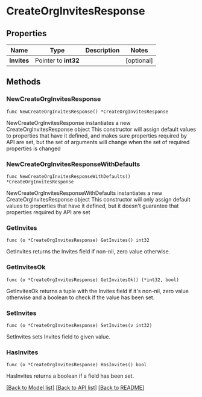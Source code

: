 # CreateOrgInvitesResponse

## Properties

Name | Type | Description | Notes
------------ | ------------- | ------------- | -------------
**Invites** | Pointer to **int32** |  | [optional] 

## Methods

### NewCreateOrgInvitesResponse

`func NewCreateOrgInvitesResponse() *CreateOrgInvitesResponse`

NewCreateOrgInvitesResponse instantiates a new CreateOrgInvitesResponse object
This constructor will assign default values to properties that have it defined,
and makes sure properties required by API are set, but the set of arguments
will change when the set of required properties is changed

### NewCreateOrgInvitesResponseWithDefaults

`func NewCreateOrgInvitesResponseWithDefaults() *CreateOrgInvitesResponse`

NewCreateOrgInvitesResponseWithDefaults instantiates a new CreateOrgInvitesResponse object
This constructor will only assign default values to properties that have it defined,
but it doesn't guarantee that properties required by API are set

### GetInvites

`func (o *CreateOrgInvitesResponse) GetInvites() int32`

GetInvites returns the Invites field if non-nil, zero value otherwise.

### GetInvitesOk

`func (o *CreateOrgInvitesResponse) GetInvitesOk() (*int32, bool)`

GetInvitesOk returns a tuple with the Invites field if it's non-nil, zero value otherwise
and a boolean to check if the value has been set.

### SetInvites

`func (o *CreateOrgInvitesResponse) SetInvites(v int32)`

SetInvites sets Invites field to given value.

### HasInvites

`func (o *CreateOrgInvitesResponse) HasInvites() bool`

HasInvites returns a boolean if a field has been set.


[[Back to Model list]](../README.md#documentation-for-models) [[Back to API list]](../README.md#documentation-for-api-endpoints) [[Back to README]](../README.md)


